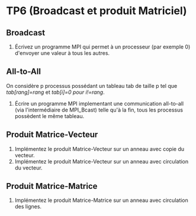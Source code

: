 # TP6 (Broadcast et produit Matriciel)

## Broadcast

1. Écrivez un programme MPI qui permet à un processeur (par exemple 0) d'envoyer une valeur à tous les autres.

## All-to-All

On considère p processus possédant un tableau tab de taille p tel que *tab[rang]=rang* et *tab[i]=0 pour i!=rang*.

1. Écrire un programme MPI implementant une communication all-to-all (via l'intermédiaire de MPI_Bcast) telle qu'à la fin, tous les processus possèdent le même tableau.

## Produit Matrice-Vecteur

1. Implémentez le produit Matrice-Vecteur sur un anneau avec copie du vecteur.
2. Implémentez le produit Matrice-Vecteur sur un anneau avec circulation du vecteur.

## Produit Matrice-Matrice

1. Implémentez le produit Matrice-Matrice sur un anneau avec circulation des lignes.